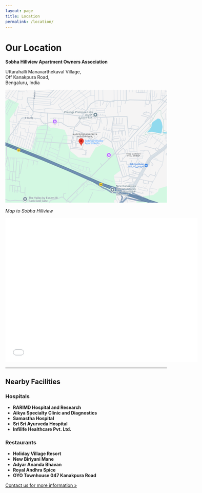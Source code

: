 ```yaml
---
layout: page
title: Location
permalink: /location/
---
```


# Our Location

**Sobha Hillview Apartment Owners Association**

Uttarahalli Manavarthekaval Village,  
Off Kanakpura Road,  
Bengaluru, India

![Map to Sobha Hillview](/assets/images/map.png)

*Map to Sobha Hillview*
<iframe src="YOUR_GOOGLE_MAP_EMBED_URL" width="600" height="450" style="border:0;" allowfullscreen="" loading="lazy"></iframe>


---

## Nearby Facilities

### **Hospitals**

- **RARIMD Hospital and Research**
- **Aikya Specialty Clinic and Diagnostics**
- **Samastha Hospital**
- **Sri Sri Ayurveda Hospital**
- **Infilife Healthcare Pvt. Ltd.**

### **Restaurants**

- **Holiday Village Resort**
- **New Biriyani Mane**
- **Adyar Ananda Bhavan**
- **Royal Andhra Spice**
- **OYO Townhouse 047 Kanakpura Road**

[Contact us for more information »](/contact/)
